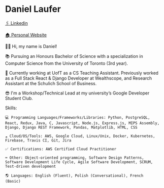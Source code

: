 # Daniel Laufer


[🖇 Linkedin](https://www.linkedin.com/in/daniel-laufer-7ba986176/)

[🏠 Personal Website](https://daniel-laufer.github.io/)

👋🏻 Hi, my name is Daniel!

📚 Pursuing an Honours Bachelor of Science with a specialization in Computer Science from the University of Toronto (3rd year).                 

💼 Currently working at UofT as a CS Teaching Assistant. Previously worked as a Full Stack React & Django Developer at Wealthscope, and Research Assistant at the Schulich School of Business.

😎 I'm a Workshop/Technical Lead at my university’s Google Developer Student Club.

<!-- 🔍 Looking for a Software Engineering/Development internship for summer 2022. Please message me here on LinkedIn if you feel like I’d be a good fit for your company. -->


Skills: 

    💻 Programming Languages/Frameworks/Libraries: Python, PostgreSQL, React, Redux, Java, C, Javascript, Node.js, Express.js, MIPS Assembly, Django, Django REST Framework, Pandas, Matplotlib, HTML, CSS

    ☁️ Cloud/OS/Tools: AWS, Google Cloud, Linux/Unix, Docker, Kubernetes, Firebase, Travis CI, Git, Jira 

    ✅ Certifications: AWS Certified Cloud Practitioner

    ⌨️ Other: Object-oriented programming, Software Design Patterns, Software Development Life Cycle, Agile Software Development, SCRUM, Test-driven development

    🌎 Languages: English (Fluent), Polish (Conversational), French (Basic)



